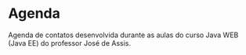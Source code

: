 # Agenda
Agenda de contatos desenvolvida durante as aulas do curso Java WEB (Java EE) do professor José de Assis.
